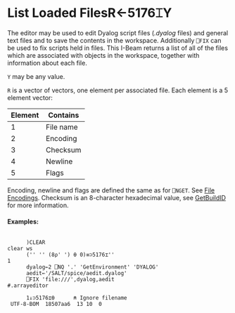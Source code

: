 




<h1 class="heading"><span class="name">List Loaded Files</span><span class="command">R←5176⌶Y</span></h1>

The editor may be used to edit Dyalog script files (*.dyalog* files) and general text files and to save the contents in the workspace. Additionally `⎕FIX` can be used to fix scripts held in files. This I-Beam returns a list of all of the files which are associated with objects in the workspace, together with information about each file.


`Y` may be any value.


`R` is a vector of vectors, one element per associated file. Each element is a 5 element vector:


| Element | Contains |
| --- | ---  |
| 1 | File name |
| 2 | Encoding |
| 3 | Checksum |
| 4 | Newline |
| 5 | Flags |


Encoding, newline and flags are defined the same as for `⎕NGET`. See [File Encodings](../../system-functions/system-functions-a-z/system-functions-a-z/nget.md). Checksum is an 8-character hexadecimal value, see [GetBuildID](../../GUI/MethodOrEvents/GetBuildID.htm#GetBuildID_Method)  for more information.


#### Examples:
```apl

      )CLEAR
clear ws
      ('' '' (8⍴' ') ⍬ 0)≡⊃5176⌶''
1
      dyalog←2 ⎕NQ '.' 'GetEnvironment' 'DYALOG' 
      aedit←'/SALT/spice/aedit.dyalog'
      ⎕FIX 'file:///',dyalog,aedit
#.arrayeditor

      1↓⊃5176⌶⍬      ⍝ Ignore filename
 UTF-8-BOM  18507aa6  13 10  0

			
```


